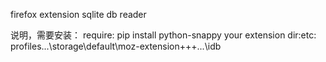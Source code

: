 firefox extension sqlite db reader

说明，需要安装：
require:
pip install python-snappy
your extension dir:etc: profiles\...\storage\default\moz-extension+++...\idb
